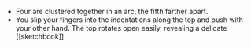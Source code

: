 - Four are clustered together in an arc, the fifth farther apart.
- You slip your fingers into the indentations along the top and push with your other hand. The top rotates open easily, revealing a delicate [[sketchbook]].